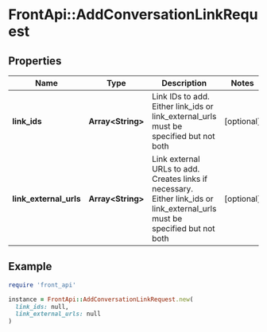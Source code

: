 # FrontApi::AddConversationLinkRequest

## Properties

| Name | Type | Description | Notes |
| ---- | ---- | ----------- | ----- |
| **link_ids** | **Array&lt;String&gt;** | Link IDs to add. Either link_ids or link_external_urls must be specified but not both | [optional] |
| **link_external_urls** | **Array&lt;String&gt;** | Link external URLs to add. Creates links if necessary. Either link_ids or link_external_urls must be specified but not both | [optional] |

## Example

```ruby
require 'front_api'

instance = FrontApi::AddConversationLinkRequest.new(
  link_ids: null,
  link_external_urls: null
)
```

